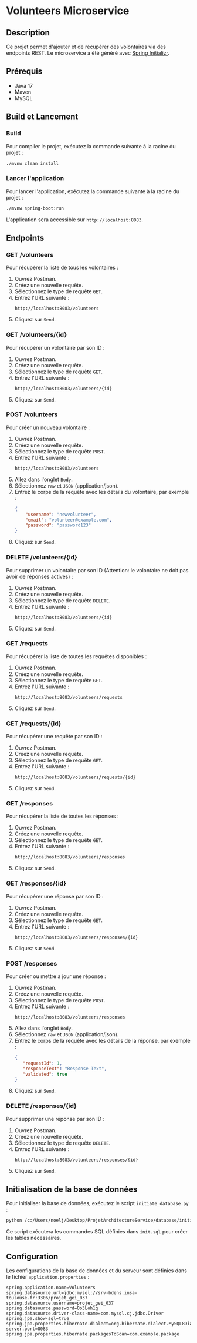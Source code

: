 # Volunteers Microservice

## Description
Ce projet permet d'ajouter et de récupérer des volontaires via des endpoints REST. Le microservice a été généré avec [Spring Initializr](https://start.spring.io/).

## Prérequis
- Java 17
- Maven
- MySQL

## Build et Lancement

### Build
Pour compiler le projet, exécutez la commande suivante à la racine du projet :
```sh
./mvnw clean install
```

### Lancer l'application
Pour lancer l'application, exécutez la commande suivante à la racine du projet :
```sh
./mvnw spring-boot:run
```

L'application sera accessible sur `http://localhost:8083`.

## Endpoints

### GET /volunteers
Pour récupérer la liste de tous les volontaires :
1. Ouvrez Postman.
2. Créez une nouvelle requête.
3. Sélectionnez le type de requête `GET`.
4. Entrez l'URL suivante :
   ```
   http://localhost:8083/volunteers
   ```
5. Cliquez sur `Send`.

### GET /volunteers/{id}
Pour récupérer un volontaire par son ID :
1. Ouvrez Postman.
2. Créez une nouvelle requête.
3. Sélectionnez le type de requête `GET`.
4. Entrez l'URL suivante :
   ```
   http://localhost:8083/volunteers/{id}
   ```
5. Cliquez sur `Send`.

### POST /volunteers
Pour créer un nouveau volontaire :
1. Ouvrez Postman.
2. Créez une nouvelle requête.
3. Sélectionnez le type de requête `POST`.
4. Entrez l'URL suivante :
   ```
   http://localhost:8083/volunteers
   ```
5. Allez dans l'onglet `Body`.
6. Sélectionnez `raw` et `JSON` (application/json).
7. Entrez le corps de la requête avec les détails du volontaire, par exemple :
   ```json
   {
       "username": "newvolunteer",
       "email": "volunteer@example.com",
       "password": "password123"
   }
   ```
8. Cliquez sur `Send`.

### DELETE /volunteers/{id}
Pour supprimer un volontaire par son ID (Attention: le volontaire ne doit pas avoir de réponses actives) :
1. Ouvrez Postman.
2. Créez une nouvelle requête.
3. Sélectionnez le type de requête `DELETE`.
4. Entrez l'URL suivante :
   ```
   http://localhost:8083/volunteers/{id}
   ```
5. Cliquez sur `Send`.

### GET /requests
Pour récupérer la liste de toutes les requêtes disponibles :
1. Ouvrez Postman.
2. Créez une nouvelle requête.
3. Sélectionnez le type de requête `GET`.
4. Entrez l'URL suivante :
   ```
   http://localhost:8083/volunteers/requests
   ```
5. Cliquez sur `Send`.

### GET /requests/{id}
Pour récupérer une requête par son ID :
1. Ouvrez Postman.
2. Créez une nouvelle requête.
3. Sélectionnez le type de requête `GET`.
4. Entrez l'URL suivante :
   ```
   http://localhost:8083/volunteers/requests/{id}
   ```
5. Cliquez sur `Send`.

### GET /responses
Pour récupérer la liste de toutes les réponses :
1. Ouvrez Postman.
2. Créez une nouvelle requête.
3. Sélectionnez le type de requête `GET`.
4. Entrez l'URL suivante :
   ```
   http://localhost:8083/volunteers/responses
   ```
5. Cliquez sur `Send`.

### GET /responses/{id}
Pour récupérer une réponse par son ID :
1. Ouvrez Postman.
2. Créez une nouvelle requête.
3. Sélectionnez le type de requête `GET`.
4. Entrez l'URL suivante :
   ```
   http://localhost:8083/volunteers/responses/{id}
   ```
5. Cliquez sur `Send`.

### POST /responses
Pour créer ou mettre à jour une réponse :
1. Ouvrez Postman.
2. Créez une nouvelle requête.
3. Sélectionnez le type de requête `POST`.
4. Entrez l'URL suivante :
   ```
   http://localhost:8083/volunteers/responses
   ```
5. Allez dans l'onglet `Body`.
6. Sélectionnez `raw` et `JSON` (application/json).
7. Entrez le corps de la requête avec les détails de la réponse, par exemple :
   ```json
   {
      "requestId": 1,
      "responseText": "Response Text",
      "validated": true
   }
   ```
8. Cliquez sur `Send`.

### DELETE /responses/{id}
Pour supprimer une réponse par son ID :
1. Ouvrez Postman.
2. Créez une nouvelle requête.
3. Sélectionnez le type de requête `DELETE`.
4. Entrez l'URL suivante :
   ```
   http://localhost:8083/volunteers/responses/{id}
   ```
5. Cliquez sur `Send`.

## Initialisation de la base de données

Pour initialiser la base de données, exécutez le script `initiate_database.py` :
```sh
python /c:/Users/noelj/Desktop/ProjetArchitectureService/database/initiate_database.py
```

Ce script exécutera les commandes SQL définies dans `init.sql` pour créer les tables nécessaires.

## Configuration

Les configurations de la base de données et du serveur sont définies dans le fichier `application.properties` :
```properties
spring.application.name=Volunteers
spring.datasource.url=jdbc:mysql://srv-bdens.insa-toulouse.fr:3306/projet_gei_037
spring.datasource.username=projet_gei_037
spring.datasource.password=Oo3Loh1g
spring.datasource.driver-class-name=com.mysql.cj.jdbc.Driver
spring.jpa.show-sql=true
spring.jpa.properties.hibernate.dialect=org.hibernate.dialect.MySQL8Dialect
server.port=8083
spring.jpa.properties.hibernate.packagesToScan=com.example.package
